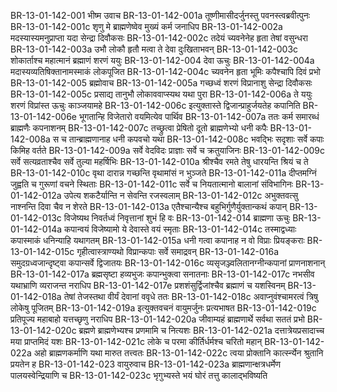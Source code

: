 BR-13-01-142-001	भीष्म उवाच
BR-13-01-142-001a	तूष्णीमासीदर्जुनस्तु पवनस्त्वब्रवीत्पुनः
BR-13-01-142-001c	शृणु मे ब्राह्मणेष्वेव मुख्यं कर्म जनाधिप
BR-13-01-142-002a	मदस्यास्यमनुप्राप्ता यदा सेन्द्रा दिवौकसः
BR-13-01-142-002c	तदेयं च्यवनेनेह हृता तेषां वसुन्धरा
BR-13-01-142-003a	उभौ लोकौ हृतौ मत्वा ते देवा दुःखिताभवन्
BR-13-01-142-003c	शोकार्ताश्च महात्मानं ब्रह्माणं शरणं ययुः
BR-13-01-142-004	देवा ऊचुः
BR-13-01-142-004a	मदास्यव्यतिषिक्तानामस्माकं लोकपूजित
BR-13-01-142-004c	च्यवनेन हृता भूमिः कपैश्चापि दिवं प्रभो
BR-13-01-142-005	ब्रह्मोवाच
BR-13-01-142-005a	गच्छध्वं शरणं विप्रानाशु सेन्द्रा दिवौकसः
BR-13-01-142-005c	प्रसाद्य तानुभौ लोकाववाप्स्यथ यथा पुरा
BR-13-01-142-006a	ते ययुः शरणं विप्रांस्त ऊचुः काञ्जयामहे
BR-13-01-142-006c	इत्युक्तास्ते द्विजान्प्राहुर्जयतेह कपानिति
BR-13-01-142-006e	भूगतान्हि विजेतारो वयमित्येव पार्थिव
BR-13-01-142-007a	ततः कर्म समारब्धं ब्राह्मणैः कपनाशनम्
BR-13-01-142-007c	तच्छ्रुत्वा प्रेषितो दूतो ब्राह्मणेभ्यो धनी कपैः
BR-13-01-142-008a	स च तान्ब्राह्मणानाह धनी कपवचो यथा
BR-13-01-142-008c	भवद्भिः सदृशाः सर्वे कपाः किमिह वर्तते
BR-13-01-142-009a	सर्वे वेदविदः प्राज्ञाः सर्वे च क्रतुयाजिनः
BR-13-01-142-009c	सर्वे सत्यव्रताश्चैव सर्वे तुल्या महर्षिभिः
BR-13-01-142-010a	श्रीश्चैव रमते तेषु धारयन्ति श्रियं च ते
BR-13-01-142-010c	वृथा दारान्न गच्छन्ति वृथामांसं न भुञ्जते
BR-13-01-142-011a	दीप्तमग्निं जुह्वति च गुरूणां वचने स्थिताः
BR-13-01-142-011c	सर्वे च नियतात्मानो बालानां संविभागिनः
BR-13-01-142-012a	उपेत्य शकटैर्यान्ति न सेवन्ति रजस्वलाम्
BR-13-01-142-012c	अभुक्तवत्सु नाश्नन्ति दिवा चैव न शेरते
BR-13-01-142-013a	एतैश्चान्यैश्च बहुभिर्गुणैर्युक्तान्कथं कपान्
BR-13-01-142-013c	विजेष्यथ निवर्तध्वं निवृत्तानां शुभं हि वः
BR-13-01-142-014	ब्राह्मणा ऊचुः
BR-13-01-142-014a	कपान्वयं विजेष्यामो ये देवास्ते वयं स्मृताः
BR-13-01-142-014c	तस्माद्वध्याः कपास्माकं धनिन्याहि यथागतम्
BR-13-01-142-015a	धनी गत्वा कपानाह न वो विप्राः प्रियङ्कराः
BR-13-01-142-015c	गृहीत्वास्त्राण्यथो विप्रान्कपाः सर्वे समाद्रवन्
BR-13-01-142-016a	समुदग्रध्वजान्दृष्ट्वा कपान्सर्वे द्विजातयः
BR-13-01-142-016c	व्यसृजञ्ज्वलितानग्नीन्कपानां प्राणनाशनान्
BR-13-01-142-017a	ब्रह्मसृष्टा हव्यभुजः कपान्भुक्त्वा सनातनाः
BR-13-01-142-017c	नभसीव यथाभ्राणि व्यराजन्त नराधिप
BR-13-01-142-017e	प्रशशंसुर्द्विजांश्चैव ब्रह्माणं च यशस्विनम्
BR-13-01-142-018a	तेषां तेजस्तथा वीर्यं देवानां ववृधे ततः
BR-13-01-142-018c	अवाप्नुवंश्चामरत्वं त्रिषु लोकेषु पूजितम्
BR-13-01-142-019a	इत्युक्तवचनं वायुमर्जुनः प्रत्यभाषत
BR-13-01-142-019c	प्रतिपूज्य महाबाहो यत्तच्छृणु नराधिप
BR-13-01-142-020a	जीवाम्यहं ब्राह्मणार्थे सर्वथा सततं प्रभो
BR-13-01-142-020c	ब्रह्मणे ब्राह्मणेभ्यश्च प्रणमामि च नित्यशः
BR-13-01-142-021a	दत्तात्रेयप्रसादाच्च मया प्राप्तमिदं यशः
BR-13-01-142-021c	लोके च परमा कीर्तिर्धर्मश्च चरितो महान्
BR-13-01-142-022a	अहो ब्राह्मणकर्माणि यथा मारुत तत्त्वतः
BR-13-01-142-022c	त्वया प्रोक्तानि कार्त्स्न्येन श्रुतानि प्रयतेन ह
BR-13-01-142-023	वायुरुवाच
BR-13-01-142-023a	ब्राह्मणान्क्षत्रधर्मेण पालयस्वेन्द्रियाणि च
BR-13-01-142-023c	भृगुभ्यस्ते भयं घोरं तत्तु कालाद्भविष्यति
